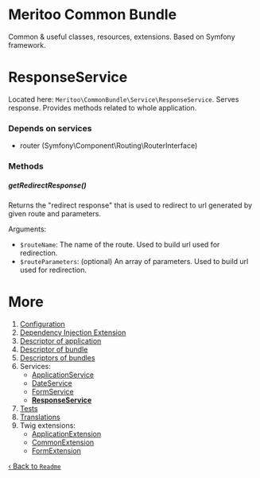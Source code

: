 # Meritoo Common Bundle

Common & useful classes, resources, extensions. Based on Symfony framework.

# ResponseService

Located here: `Meritoo\CommonBundle\Service\ResponseService`. Serves response. Provides methods related to whole
application.

### Depends on services

- router (Symfony\Component\Routing\RouterInterface)

### Methods

##### getRedirectResponse()

Returns the "redirect response" that is used to redirect to url generated by given route and parameters.

Arguments:

- `$routeName`: The name of the route. Used to build url used for redirection.
- `$routeParameters`: (optional) An array of parameters. Used to build url used for redirection.

# More

1. [Configuration](../Configuration.md)
2. [Dependency Injection Extension](../Dependency-Injection-Extension.md)
3. [Descriptor of application](../Descriptor-of-application.md)
4. [Descriptor of bundle](../Descriptor-of-bundle.md)
5. [Descriptors of bundles](../Descriptors-of-bundles.md)
6. Services:
    - [ApplicationService](ApplicationService.md)
    - [DateService](DateService.md)
    - [FormService](FormService.md)
    - [**ResponseService**](ResponseService.md)
7. [Tests](../Tests.md)
8. [Translations](../Translations.md)
9. Twig extensions:
    - [ApplicationExtension](../Twig-Extensions/ApplicationExtension.md)
    - [CommonExtension](../Twig-Extensions/CommonExtension.md)
    - [FormExtension](../Twig-Extensions/FormExtension.md)

[&lsaquo; Back to `Readme`](../../README.md)
